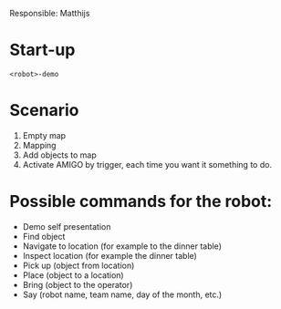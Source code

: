 Responsible: Matthijs

# Start-up

    <robot>-demo

# Scenario

1. Empty map
2. Mapping
3. Add objects to map
4. Activate AMIGO by trigger, each time you want it something to do.

# Possible commands for the robot:

- Demo self presentation
- Find object
- Navigate to location (for example to the dinner table)
- Inspect location (for example the dinner table)
- Pick up (object from location)
- Place (object to a location)
- Bring (object to the operator)
- Say (robot name, team name, day of the month, etc.)